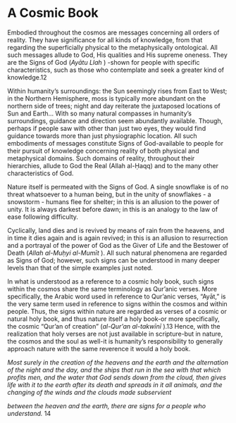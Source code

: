 A Cosmic Book
=============

Embodied throughout the cosmos are messages concerning all orders of
reality. They have significance for all kinds of knowledge, from that
regarding the superficially physical to the metaphysically ontological.
All such messages allude to God, His qualities and His supreme oneness.
They are the Signs of God (*Ayātu Llah* ) -shown for people with
specific characteristics, such as those who contemplate and seek a
greater kind of knowledge.12

Within humanity’s surroundings: the Sun seemingly rises from East to
West; in the Northern Hemisphere, moss is typically more abundant on the
northern side of trees; night and day reiterate the juxtaposed locations
of Sun and Earth... With so many natural compasses in humanity’s
surroundings, guidance and direction seem abundantly available. Though,
perhaps if people saw with other than just two eyes, they would find
guidance towards more than just physiographic location. All such
embodiments of messages constitute Signs of God-available to people for
their pursuit of knowledge concerning reality of both physical and
metaphysical domains. Such domains of reality, throughout their
hierarchies, allude to God the Real (Allah al-Ḥaqq) and to the many
other characteristics of God.

Nature itself is permeated with the Signs of God. A single snowflake is
of no threat whatsoever to a human being, but in the unity of
snowflakes - a snowstorm - humans flee for shelter; in this is an
allusion to the power of unity. It is always darkest before dawn; in
this is an analogy to the law of ease following difficulty.

Cyclically, land dies and is revived by means of rain from the heavens,
and in time it dies again and is again revived; in this is an allusion
to resurrection and a portrayal of the power of God as the Giver of Life
and the Bestower of Death (*Allah al-Muḥyi al-Mumīt* ). All such natural
phenomena are regarded as Signs of God; however, such signs can be
understood in many deeper levels than that of the simple examples just
noted.

In what is understood as a reference to a cosmic holy book, such signs
within the cosmos share the same terminology as Qur’anic verses. More
specifically, the Arabic word used in reference to Qur’anic verses,
“Ayāt,” is the very same term used in reference to signs within the
cosmos and within people. Thus, the signs within nature are regarded as
verses of a cosmic or natural holy book, and thus nature itself a holy
book-or more specifically, the cosmic “Qur’an of creation” (*al-Qur’an
al-takwīnī* ).13 Hence, with the realization that holy verses are not
just available in scripture-but in nature, the cosmos and the soul as
well-it is humanity’s responsibility to generally approach nature with
the same reverence it would a holy book.

*Most surely in the creation of the heavens and the earth and the
alternation of the night and the day, and the ships that run in the sea
with that which profits men, and the water that God sends down from the
cloud, then gives life with it to the earth after its death and spreads
in it all animals, and the changing of the winds and the clouds made
subservient*

*between the heaven and the earth, there are signs for a people who
understand.* 14


